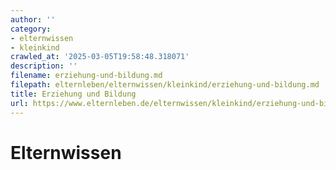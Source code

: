 ```yaml
---
author: ''
category:
- elternwissen
- kleinkind
crawled_at: '2025-03-05T19:58:48.318071'
description: ''
filename: erziehung-und-bildung.md
filepath: elternleben/elternwissen/kleinkind/erziehung-und-bildung.md
title: Erziehung und Bildung
url: https://www.elternleben.de/elternwissen/kleinkind/erziehung-und-bildung/
---
```


#  Elternwissen

